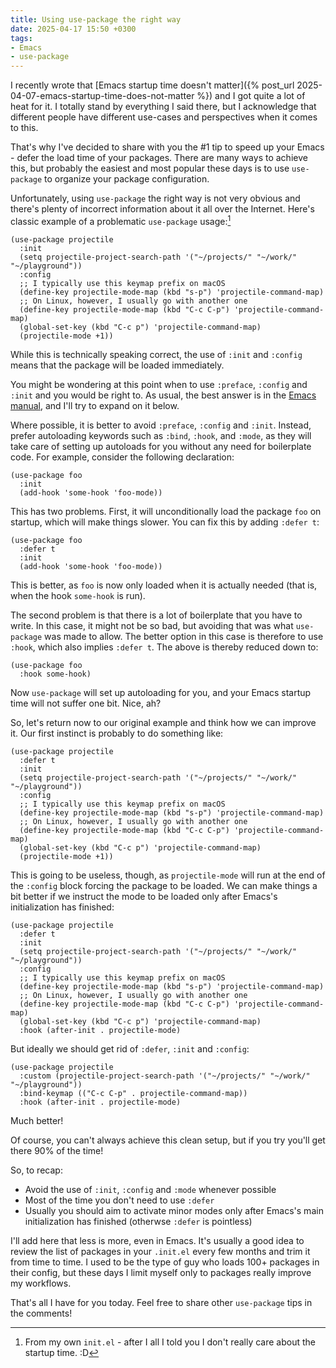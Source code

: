 ```yaml
---
title: Using use-package the right way
date: 2025-04-17 15:50 +0300
tags:
- Emacs
- use-package
---
```


I recently wrote that [Emacs startup time doesn't matter]({% post_url 2025-04-07-emacs-startup-time-does-not-matter %}) and I got quite a lot of heat
for it. I totally stand by everything I said there, but I acknowledge that different
people have different use-cases and perspectives when it comes to this.

That's why I've decided to share with you the #1 tip to speed up your Emacs - defer the load
time of your packages. There are many ways to achieve this, but probably the easiest and most
popular these days is to use `use-package` to organize your package configuration.

Unfortunately, using `use-package` the right way is not very obvious and there's plenty
of incorrect information about it all over the Internet. Here's classic example of
a problematic `use-package` usage:[^1]

```emacs-lisp
(use-package projectile
  :init
  (setq projectile-project-search-path '("~/projects/" "~/work/" "~/playground"))
  :config
  ;; I typically use this keymap prefix on macOS
  (define-key projectile-mode-map (kbd "s-p") 'projectile-command-map)
  ;; On Linux, however, I usually go with another one
  (define-key projectile-mode-map (kbd "C-c C-p") 'projectile-command-map)
  (global-set-key (kbd "C-c p") 'projectile-command-map)
  (projectile-mode +1))
```

While this is technically speaking correct, the use of `:init` and `:config` means that the
package will be loaded immediately.

You might be wondering at this point when to use `:preface`, `:config` and
`:init` and you would be right to. As usual, the best answer is in the [Emacs
manual](https://www.gnu.org/software/emacs/manual/html_node/use-package/Best-practices.html),
and I'll try to expand on it below.

Where possible, it is better to avoid `:preface`, `:config` and `:init`.
Instead, prefer autoloading keywords such as `:bind`, `:hook`, and `:mode`, as
they will take care of setting up autoloads for you without any need for
boilerplate code.  For example, consider the following declaration:

```emacs-lisp
(use-package foo
  :init
  (add-hook 'some-hook 'foo-mode))
```

This has two problems.  First, it will unconditionally load the package
`foo` on startup, which will make things slower.  You can fix this by
adding `:defer t`:

```emacs-lisp
(use-package foo
  :defer t
  :init
  (add-hook 'some-hook 'foo-mode))
```

This is better, as `foo` is now only loaded when it is actually needed
(that is, when the hook `some-hook` is run).

   The second problem is that there is a lot of boilerplate that you
have to write.  In this case, it might not be so bad, but avoiding that
was what `use-package` was made to allow.  The better option in this case
is therefore to use `:hook`, which also implies
`:defer t`.  The above is thereby reduced down to:

```emacs-lisp
(use-package foo
  :hook some-hook)
```

   Now `use-package` will set up autoloading for you, and your Emacs
startup time will not suffer one bit. Nice, ah?

So, let's return now to our original example and think how we can improve it.
Our first instinct is probably to do something like:

```emacs-lisp
(use-package projectile
  :defer t
  :init
  (setq projectile-project-search-path '("~/projects/" "~/work/" "~/playground"))
  :config
  ;; I typically use this keymap prefix on macOS
  (define-key projectile-mode-map (kbd "s-p") 'projectile-command-map)
  ;; On Linux, however, I usually go with another one
  (define-key projectile-mode-map (kbd "C-c C-p") 'projectile-command-map)
  (global-set-key (kbd "C-c p") 'projectile-command-map)
  (projectile-mode +1))
```

This is going to be useless, though, as `projectile-mode` will run at the end of the `:config` block
forcing the package to be loaded. We can make things a bit better if we instruct the mode to be loaded
only after Emacs's initialization has finished:

```emacs-lisp
(use-package projectile
  :defer t
  :init
  (setq projectile-project-search-path '("~/projects/" "~/work/" "~/playground"))
  :config
  ;; I typically use this keymap prefix on macOS
  (define-key projectile-mode-map (kbd "s-p") 'projectile-command-map)
  ;; On Linux, however, I usually go with another one
  (define-key projectile-mode-map (kbd "C-c C-p") 'projectile-command-map)
  (global-set-key (kbd "C-c p") 'projectile-command-map)
  :hook (after-init . projectile-mode)
```

But ideally we should get rid of `:defer`, `:init` and `:config`:

```emacs-lisp
(use-package projectile
  :custom (projectile-project-search-path '("~/projects/" "~/work/" "~/playground"))
  :bind-keymap (("C-c C-p" . projectile-command-map))
  :hook (after-init . projectile-mode)
```

Much better!

Of course, you can't always achieve this clean setup, but if you try you'll get there
90% of the time!

So, to recap:

- Avoid the use of `:init`, `:config` and `:mode` whenever possible
- Most of the time you don't need to use `:defer`
- Usually you should aim to activate minor modes only after Emacs's main initialization has finished (otherwse `:defer` is pointless)

I'll add here that less is more, even in Emacs. It's usually a good idea to review the list of packages in your `.init.el` every few months
and trim it from time to time. I used to be the type of guy who loads 100+ packages in their config, but these days I limit myself only
to packages really improve my workflows.

That's all I have for you today. Feel free to share other `use-package` tips in the comments!

[^1]: From my own `init.el` - after I all I told you I don't really care about the startup time. :D
